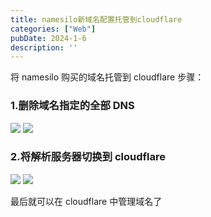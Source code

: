 ```yaml
---
title: namesilo新域名配置托管到cloudflare
categories: ["Web"]
pubDate: 2024-1-6
description: ''
---
```


将 namesilo 购买的域名托管到 cloudflare 步骤：

### **1.删除域名指定的全部 DNS**

<img src="https://cdn.jsdelivr.net/gh/SUNSIR007/picx-images-hosting@master/20240126/%E6%88%AA%E5%B1%8F2024-01-06-23.45.17.5mivrnubtpw0.png"/>

<img src="https://cdn.jsdelivr.net/gh/SUNSIR007/picx-images-hosting@master/20240126/%E6%88%AA%E5%B1%8F2024-01-06-23.49.10.17yq6gfeor28.png"/>

### **2.将解析服务器切换到 cloudflare**

<img src="https://cdn.jsdelivr.net/gh/SUNSIR007/picx-images-hosting@master/20240126/%E6%88%AA%E5%B1%8F2024-01-06-23.45.47.4t2fayvjh0c0.png"/>

<img src="https://cdn.jsdelivr.net/gh/SUNSIR007/picx-images-hosting@master/20240126/%E6%88%AA%E5%B1%8F2024-01-06-23.50.29.3usysnc71k40.png"/>


最后就可以在 cloudflare 中管理域名了
